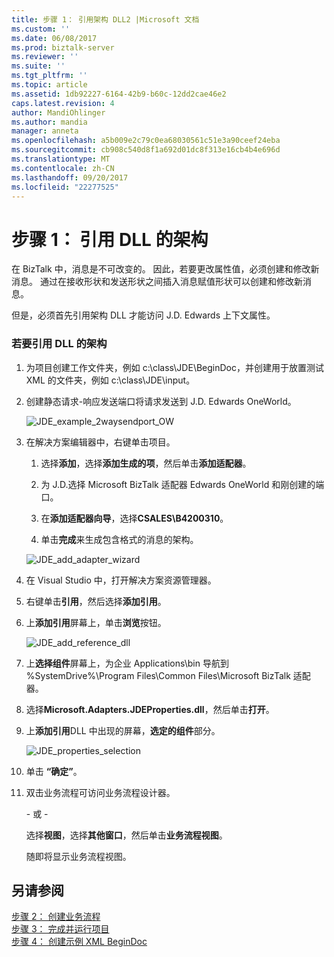 ```yaml
---
title: 步骤 1： 引用架构 DLL2 |Microsoft 文档
ms.custom: ''
ms.date: 06/08/2017
ms.prod: biztalk-server
ms.reviewer: ''
ms.suite: ''
ms.tgt_pltfrm: ''
ms.topic: article
ms.assetid: 1db92227-6164-42b9-b60c-12dd2cae46e2
caps.latest.revision: 4
author: MandiOhlinger
ms.author: mandia
manager: anneta
ms.openlocfilehash: a5b009e2c79c0ea68030561c51e3a90ceef24eba
ms.sourcegitcommit: cb908c540d8f1a692d01dc8f313e16cb4b4e696d
ms.translationtype: MT
ms.contentlocale: zh-CN
ms.lasthandoff: 09/20/2017
ms.locfileid: "22277525"
---
```

# <a name="step-1-reference-the-schema-dll"></a>步骤 1： 引用 DLL 的架构
在 BizTalk 中，消息是不可改变的。 因此，若要更改属性值，必须创建和修改新消息。 通过在接收形状和发送形状之间插入消息赋值形状可以创建和修改新消息。  
  
 但是，必须首先引用架构 DLL 才能访问 J.D. Edwards 上下文属性。  
  
### <a name="to-reference-the-schema-dll"></a>若要引用 DLL 的架构  
  
1.  为项目创建工作文件夹，例如 c:\class\JDE\BeginDoc，并创建用于放置测试 XML 的文件夹，例如 c:\class\JDE\input。  
  
2.  创建静态请求-响应发送端口将请求发送到 J.D. Edwards OneWorld。  
  
     ![](../core/media/jde-example-2waysendport-ow.gif "JDE_example_2waysendport_OW")  
  
3.  在解决方案编辑器中，右键单击项目。  
  
    1.  选择**添加**，选择**添加生成的项**，然后单击**添加适配器**。  
  
    2.  为 J.D.选择 Microsoft BizTalk 适配器 Edwards OneWorld 和刚创建的端口。  
  
    3.  在**添加适配器向导**，选择**CSALES\B4200310**。  
  
    4.  单击**完成**来生成包含格式的消息的架构。  
  
     ![](../core/media/jde-add-adapter-wizard.gif "JDE_add_adapter_wizard")  
  
4.  在 Visual Studio 中，打开解决方案资源管理器。  
  
5.  右键单击**引用**，然后选择**添加引用**。  
  
6.  上**添加引用**屏幕上，单击**浏览**按钮。  
  
     ![](../core/media/jde-add-reference-dll.gif "JDE_add_reference_dll")  
  
7.  上**选择组件**屏幕上，为企业 Applications\bin 导航到 %SystemDrive%\Program Files\Common Files\Microsoft BizTalk 适配器。  
  
8.  选择**Microsoft.Adapters.JDEProperties.dll**，然后单击**打开**。  
  
9. 上**添加引用**DLL 中出现的屏幕，**选定的组件**部分。  
  
     ![](../core/media/jde-properties-selection.gif "JDE_properties_selection")  
  
10. 单击 **“确定”**。  
  
11. 双击业务流程可访问业务流程设计器。  
  
     \- 或 -  
  
     选择**视图**，选择**其他窗口**，然后单击**业务流程视图**。  
  
     随即将显示业务流程视图。  
  
## <a name="see-also"></a>另请参阅  
 [步骤 2： 创建业务流程](../core/step-2-create-the-orchestration1.md)   
 [步骤 3： 完成并运行项目](../core/step-3-complete-and-run-the-project2.md)   
 [步骤 4： 创建示例 XML BeginDoc](../core/step-4-create-a-sample-xml-begindoc1.md)